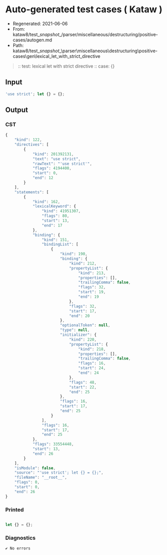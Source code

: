 # Auto-generated test cases ( Kataw )
- Regenerated: 2021-06-06
- From: kataw8/test\__snapshot__/parser/miscellaneous/destructuring/positive-cases/autogen.md
- Path: kataw8/test\__snapshot__\parser\miscellaneous\destructuring\positive-cases\gen\lexical_let_with_strict_directive
> :: test: lexical let with strict directive
> :: case: {}
## Input

`````js
'use strict'; let {} = {};
`````
## Output

### CST

```javascript
{
    "kind": 122,
    "directives": [
        {
            "kind": 201392131,
            "text": "use strict",
            "rawText": "'use strict'",
            "flags": 4194400,
            "start": 0,
            "end": 12
        }
    ],
    "statements": [
        {
            "kind": 162,
            "lexicalKeyword": {
                "kind": 41951307,
                "flags": 80,
                "start": 13,
                "end": 17
            },
            "binding": {
                "kind": 151,
                "bindingList": [
                    {
                        "kind": 190,
                        "binding": {
                            "kind": 212,
                            "propertyList": {
                                "kind": 213,
                                "properties": [],
                                "trailingComma": false,
                                "flags": 32,
                                "start": 19,
                                "end": 19
                            },
                            "flags": 32,
                            "start": 17,
                            "end": 20
                        },
                        "optionalToken": null,
                        "type": null,
                        "initializer": {
                            "kind": 220,
                            "propertyList": {
                                "kind": 218,
                                "properties": [],
                                "trailingComma": false,
                                "flags": 16,
                                "start": 24,
                                "end": 24
                            },
                            "flags": 48,
                            "start": 22,
                            "end": 25
                        },
                        "flags": 16,
                        "start": 17,
                        "end": 25
                    }
                ],
                "flags": 16,
                "start": 17,
                "end": 25
            },
            "flags": 33554448,
            "start": 13,
            "end": 26
        }
    ],
    "isModule": false,
    "source": "'use strict'; let {} = {};",
    "fileName": "__root__",
    "flags": 0,
    "start": 0,
    "end": 26
}
```

### Printed

```javascript

let {} = {};
```

### Diagnostics

```javascript
✔ No errors
```

